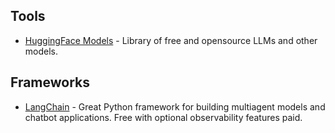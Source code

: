 ## Tools
- [HuggingFace Models](https://huggingface.co/models) - Library of free and opensource LLMs and other models.

## Frameworks
- [LangChain](https://python.langchain.com/v0.2/docs/introduction/) - Great Python framework for building multiagent models and chatbot applications. Free with optional observability features paid. 
